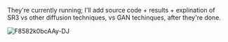 They're currently running; I'll add source code + results + explination of SR3 vs other diffusion techniques, vs GAN techinques, after they're done.

![F8582k0bcAAy-DJ](https://github.com/user-attachments/assets/0acbee0d-5212-4db0-8518-46bff8b603ac)
